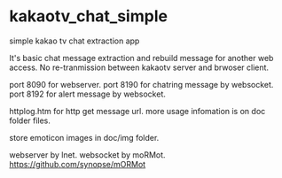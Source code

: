 # kakaotv_chat_simple
simple kakao tv chat extraction app

It's basic chat message extraction and rebuild message for another web access.
No re-tranmission between kakaotv server and brwoser client.

port 8090 for webserver.
port 8190 for chatring message by websocket.
port 8192 for alert message by websocket.

httplog.htm for http get message url.
more usage infomation is on doc folder files.

store emoticon images in doc/img folder.

webserver by lnet.
websocket by moRMot.  https://github.com/synopse/mORMot
